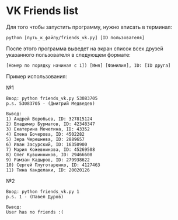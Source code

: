 # VK Friends list

Для того чтобы запустить программу, нужно вписать в терминал:

    python [путь_к_файлу/friends_vk.py] [ID пользователя]

После этого программа выведет на экран список всех друзей указанного пользователя в следующем формате:

    [Номер по порядку начиная с 1]) [Имя] [Фамилия], ID: [ID друга]


Пример использования:

№1

    Ввод: python friends_vk.py 53083705
    p.s. 53083705 - (Дмитрий Медведев)
    
    Вывод:
    1) Андрей Воробьев, ID: 327815124
    2) Владимир Бурматов, ID: 42348347
    3) Екатерина Мечетина, ID: 43352
    4) Елена Бочерова, ID: 4502282
    5) Зера Черешнева, ID: 2889657
    6) Иван Засурский, ID: 16350900
    7) Мария Кожевникова, ID: 45269508
    8) Олег Кувшинников, ID: 29466608
    9) Рамзан Кадыров, ID: 279938622
    10) Сергей Плуготаренко, ID: 4127463
    11) Тина Канделаки, ID: 20020126

№2

    Ввод: python friends_vk.py 1
    p.s. 1 - (Павел Дуров)
    
    Вывод:
    User has no friends :(


